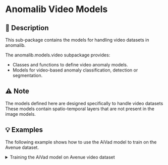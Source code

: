 # Anomalib Video Models

## 📝 Description

This sub-package contains the models for handling video datasets in anomalib.

The anomalib.models.video subpackage provides:

- Classes and functions to define video anomaly models.
- Models for video-based anomaly classification, detection or segmentation.

## ⚠️ Note

The models defined here are designed specifically to handle video datasets
These models contain spatio-temporal layers that are not present in the image
models.

## 💡 Examples

The following example shows how to use the AiVad model to train on the Avenue dataset.

<details>
<summary>Training the AiVad model on Avenue video dataset</summary>

```python
# Import the necessary modules
from anomalib.data import Avenue
from anomalib.models import AiVad
from anomalib.engine import Engine

# Load the avenue dataset, model and engine.
datamodule = Avenue()
model = AiVad()
engine = Engine()

# Train the model
engine.train(model, datamodule)
```

</details>
